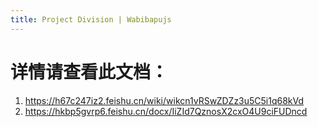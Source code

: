 ```yaml
---
title: Project Division | Wabibapujs
---
```


# 详情请查看此文档：

1.  https://h67c247iz2.feishu.cn/wiki/wikcn1vRSwZDZz3u5C5i1q68kVd
2.  https://hkbp5gvrp6.feishu.cn/docx/IiZId7QznosX2cxO4U9ciFUDncd
